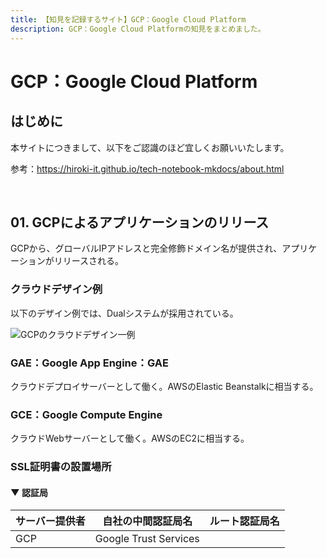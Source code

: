 ```yaml
---
title: 【知見を記録するサイト】GCP：Google Cloud Platform
description: GCP：Google Cloud Platformの知見をまとめました。
---
```


# GCP：Google Cloud Platform

## はじめに

本サイトにつきまして、以下をご認識のほど宜しくお願いいたします。

参考：https://hiroki-it.github.io/tech-notebook-mkdocs/about.html

<br>

## 01. GCPによるアプリケーションのリリース

GCPから、グローバルIPアドレスと完全修飾ドメイン名が提供され、アプリケーションがリリースされる。

### クラウドデザイン例

以下のデザイン例では、Dualシステムが採用されている。

![GCPのクラウドデザイン一例](https://raw.githubusercontent.com/hiroki-it/tech-notebook/master/images/GCPのクラウドデザイン一例.png)

### GAE：Google App Engine：GAE

クラウドデプロイサーバーとして働く。AWSのElastic Beanstalkに相当する。



### GCE：Google Compute Engine

クラウドWebサーバーとして働く。AWSのEC2に相当する。



### SSL証明書の設置場所

#### ▼ 認証局

| サーバー提供者 | 自社の中間認証局名    | ルート認証局名 |
| ------------ | --------------------- | -------------- |
| GCP          | Google Trust Services |                |

<br>
